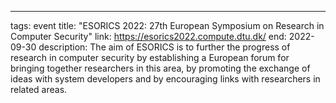 ---
tags: event
title: "ESORICS 2022: 27th European Symposium on Research in Computer Security"
link: https://esorics2022.compute.dtu.dk/
end: 2022-09-30
description: The aim of ESORICS is to further the progress of research in computer security by establishing a European forum for bringing together researchers in this area, by promoting the exchange of ideas with system developers and by encouraging links with researchers in related areas.